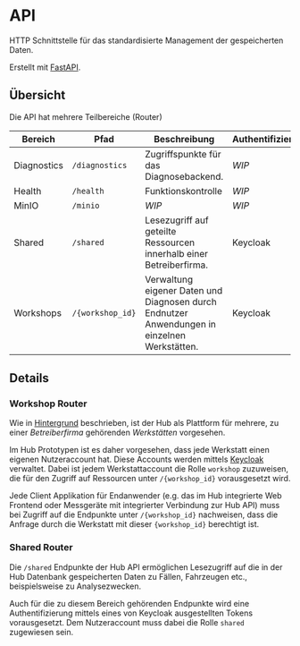 # API

HTTP Schnittstelle für das standardisierte Management der gespeicherten Daten.

Erstellt mit [FastAPI](https://fastapi.tiangolo.com/).

## Übersicht

Die API hat mehrere Teilbereiche (Router)

<font size=1>

| Bereich     | Pfad             | Beschreibung                                                                                 | Authentifizierung |
|-------------|------------------|----------------------------------------------------------------------------------------------|-------------------|
| Diagnostics | `/diagnostics`   | Zugriffspunkte für das Diagnosebackend.                                                      | *WIP*             |
| Health      | `/health`        | Funktionskontrolle                                                                           | *WIP*             |
| MinIO       | `/minio`         | *WIP*                                                                                        | *WIP*             |
| Shared      | `/shared`        | Lesezugriff auf geteilte Ressourcen innerhalb einer Betreiberfirma.                          | Keycloak          |
| Workshops   | `/{workshop_id}` | Verwaltung eigener Daten und Diagnosen durch Endnutzer Anwendungen in einzelnen Werkstätten. | Keycloak          |

</font>

## Details
### Workshop Router

Wie in [Hintergrund](../background.md) beschrieben, ist der Hub als Plattform
für mehrere, zu einer *Betreiberfirma* gehörenden *Werkstätten* vorgesehen.

Im Hub Prototypen ist es daher vorgesehen, dass jede Werkstatt einen eigenen
Nutzeraccount hat. Diese Accounts werden mittels [Keycloak](https://www.keycloak.org/)
verwaltet. Dabei ist jedem Werkstattaccount die Rolle `workshop` zuzuweisen, die
für den Zugriff auf Ressourcen unter `/{workshop_id}` vorausgesetzt wird.

Jede Client Applikation für Endanwender (e.g. das im
Hub integrierte Web Frontend oder Messgeräte mit integrierter Verbindung zur 
Hub API) muss bei Zugriff auf die Endpunkte unter `/{workshop_id}` nachweisen,
dass die Anfrage durch die Werkstatt mit dieser `{workshop_id}` berechtigt ist.

### Shared Router

Die `/shared` Endpunkte der Hub API ermöglichen Lesezugriff auf die in der
Hub Datenbank gespeicherten Daten zu Fällen, Fahrzeugen etc., beispielsweise
zu Analysezwecken.

Auch für die zu diesem Bereich gehörenden Endpunkte wird eine Authentifizierung
mittels eines von Keycloak ausgestellten Tokens vorausgesetzt. Dem Nutzeraccount
muss dabei die Rolle `shared` zugewiesen sein.